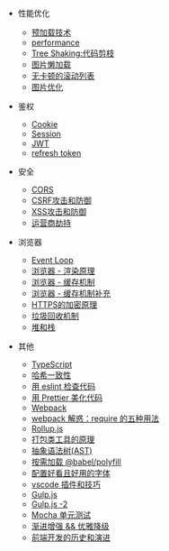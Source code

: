 - 性能优化

  - [预加载技术](engineering/prefetching-preloading-prebrowsing.md)
  - [performance](engineering/web-performance-optimization.md)
  - [Tree Shaking:代码剪枝](engineering/tree-sharking.md)
  - [图片懒加载](engineering/Picture-Lazy-Loading.md)
  - [无卡顿的滚动列表](engineering/make-infinite-scroll.md)
  - [图片优化](engineering/Picture-optimization.md)

- 鉴权

  - [Cookie](engineering/cookies.md)
  - [Session](engineering/session.md)
  - [JWT](engineering/JSON-Web-Token.md)
  - [refresh token](engineering/refresh-token.md)

- 安全

  - [CORS](Async/CORS.md)
  - [CSRF攻击和防御](engineering/anti-CSRF.md)
  - [XSS攻击和防御](engineering/XSS.md)
  - [运营商劫持](engineering/ISP-hijack.md)

- 浏览器

  - [Event Loop](Async/EventLoop.md)
  - [浏览器 - 渲染原理](engineering/Browser-Rendering-Principle.md)
  - [浏览器 - 缓存机制](engineering/Cache-mechanism.md)
  - [浏览器 - 缓存机制补充](engineering/Cache-mechanism-supplement.md)
  - [HTTPS的加密原理](protocol/Asymmetric-encryption.md)
  - [垃圾回收机制](engineering/Garbage-Collection.md)
  - [堆和栈](engineering/heap-and-stack.md)

- 其他

  - [TypeScript](engineering/TypeScript.md)
  <!-- - [API-design](engineering/API-design.md) -->
  - [哈希一致性](engineering/Hash-consistency.md)
  - [用 eslint 检查代码](engineering/eslint.md)
  - [用 Prettier 美化代码](engineering/prettier.md)
  - [Webpack](engineering/Webpack.md)
  - [webpack 解惑：require 的五种用法](engineering/webpack-5-require.md)
  - [Rollup.js](engineering/rollupJS.md)
  - [打包类工具的原理](engineering/The-principle-of-package.md)
  - [抽象语法树(AST)](engineering/javascript-ast.md)
  - [按需加载 @babel/polyfill](engineering/babel-polyfill.md)
  - [配置好看且好用的字体](engineering/Code-Typeface.md)
  - [vscode 插件和技巧](engineering/vscode.md)
  - [Gulp.js](engineering/gulp.md)
  - [Gulp.js -2](engineering/gulp-new.md)
  - [Mocha 单元测试](engineering/Mocha.md)
  - [渐进增强 && 优雅降级](engineering/Enhancement-Degradation.md)
  - [前端开发的历史和演进](engineering/FE-evolution.md)
